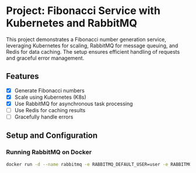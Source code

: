 
# Project: Fibonacci Service with Kubernetes and RabbitMQ

This project demonstrates a Fibonacci number generation service, leveraging Kubernetes for scaling, RabbitMQ for message queuing, and Redis for data caching. The setup ensures efficient handling of requests and graceful error management.

## Features

- [x] Generate Fibonacci numbers
- [x] Scale using Kubernetes (K8s)
- [x] Use RabbitMQ for asynchronous task processing
- [ ] Use Redis for caching results
- [ ] Gracefully handle errors

## Setup and Configuration

### Running RabbitMQ on Docker

```bash
docker run -d --name rabbitmq -e RABBITMQ_DEFAULT_USER=user -e RABBITMQ_DEFAULT_PASS=password -p 5672:5672 -p 15672:15672 rabbitmq:3-management
```
